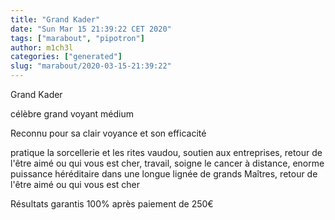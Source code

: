 ```yaml
---
title: "Grand Kader"
date: "Sun Mar 15 21:39:22 CET 2020"
tags: ["marabout", "pipotron"]
author: m1ch3l
categories: ["generated"]
slug: "marabout/2020-03-15-21:39:22"
---
```


Grand Kader

célèbre grand voyant médium

Reconnu pour sa clair voyance et son efficacité

pratique la sorcellerie et les rites vaudou, soutien aux entreprises, retour de l'être aimé ou qui vous est cher, travail, soigne le cancer à distance, enorme puissance héréditaire dans une longue lignée de grands Maîtres, retour de l'être aimé ou qui vous est cher

Résultats garantis 100% après paiement de 250€
